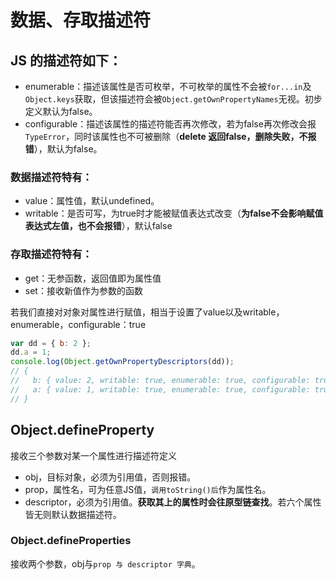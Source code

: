 # 数据、存取描述符

## JS 的描述符如下：

-   enumerable：描述该属性是否可枚举，不可枚举的属性不会被`for...in`及`Object.keys`获取，但该描述符会被`Object.getOwnPropertyNames`无视。初步定义默认为false。
-   configurable：描述该属性的描述符能否再次修改，若为false再次修改会报`TypeError`，同时该属性也不可被删除（**delete 返回false，删除失败，不报错**），默认为false。

### 数据描述符特有：

-   value：属性值，默认undefined。
-   writable：是否可写，为true时才能被赋值表达式改变（**为false不会影响赋值表达式左值，也不会报错**），默认false

### 存取描述符特有：

-   get：无参函数，返回值即为属性值
-   set：接收新值作为参数的函数

若我们直接对对象对属性进行赋值，相当于设置了value以及writable，enumerable，configurable：true

```js
var dd = { b: 2 };
dd.a = 1;
console.log(Object.getOwnPropertyDescriptors(dd));
// {
//   b: { value: 2, writable: true, enumerable: true, configurable: true },
//   a: { value: 1, writable: true, enumerable: true, configurable: true }
// }
```

## Object.defineProperty

接收三个参数对某一个属性进行描述符定义

-   obj，目标对象，必须为引用值，否则报错。
-   prop，属性名，可为任意JS值，`调用toString()后`作为属性名。
-   descriptor，必须为引用值。**获取其上的属性时会往原型链查找**。若六个属性皆无则默认数据描述符。

### Object.defineProperties

接收两个参数，obj与`prop 与 descriptor 字典`。
